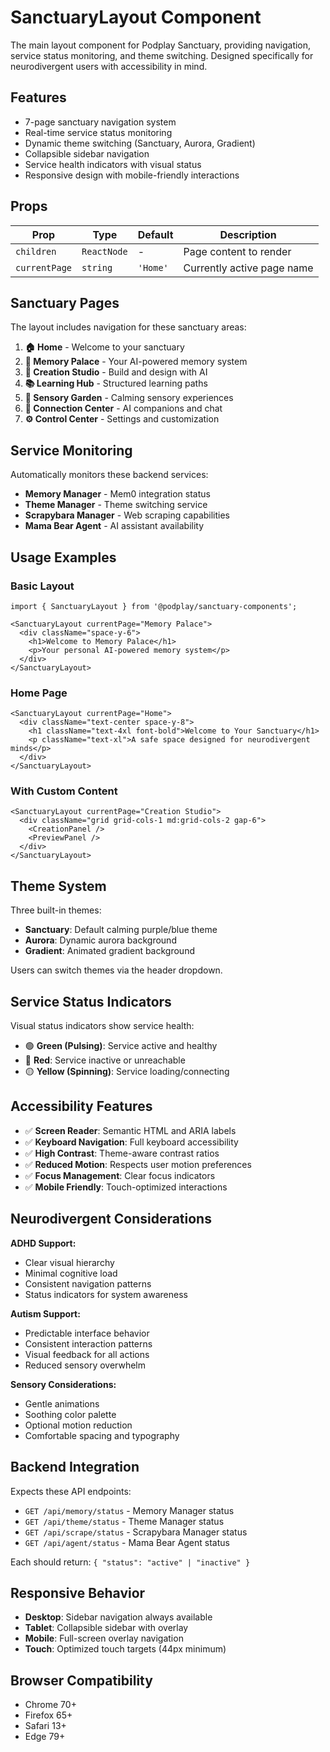 # SanctuaryLayout Component

The main layout component for Podplay Sanctuary, providing navigation, service status monitoring, and theme switching. Designed specifically for neurodivergent users with accessibility in mind.

## Features
- 7-page sanctuary navigation system
- Real-time service status monitoring
- Dynamic theme switching (Sanctuary, Aurora, Gradient)
- Collapsible sidebar navigation
- Service health indicators with visual status
- Responsive design with mobile-friendly interactions

## Props

| Prop | Type | Default | Description |
|------|------|---------|-------------|
| `children` | `ReactNode` | - | Page content to render |
| `currentPage` | `string` | `'Home'` | Currently active page name |

## Sanctuary Pages

The layout includes navigation for these sanctuary areas:

1. **🏠 Home** - Welcome to your sanctuary
2. **🧠 Memory Palace** - Your AI-powered memory system
3. **🎨 Creation Studio** - Build and design with AI
4. **📚 Learning Hub** - Structured learning paths
5. **🌸 Sensory Garden** - Calming sensory experiences
6. **💫 Connection Center** - AI companions and chat
7. **⚙️ Control Center** - Settings and customization

## Service Monitoring

Automatically monitors these backend services:
- **Memory Manager** - Mem0 integration status
- **Theme Manager** - Theme switching service
- **Scrapybara Manager** - Web scraping capabilities
- **Mama Bear Agent** - AI assistant availability

## Usage Examples

### Basic Layout
```tsx
import { SanctuaryLayout } from '@podplay/sanctuary-components';

<SanctuaryLayout currentPage="Memory Palace">
  <div className="space-y-6">
    <h1>Welcome to Memory Palace</h1>
    <p>Your personal AI-powered memory system</p>
  </div>
</SanctuaryLayout>
```

### Home Page
```tsx
<SanctuaryLayout currentPage="Home">
  <div className="text-center space-y-8">
    <h1 className="text-4xl font-bold">Welcome to Your Sanctuary</h1>
    <p className="text-xl">A safe space designed for neurodivergent minds</p>
  </div>
</SanctuaryLayout>
```

### With Custom Content
```tsx
<SanctuaryLayout currentPage="Creation Studio">
  <div className="grid grid-cols-1 md:grid-cols-2 gap-6">
    <CreationPanel />
    <PreviewPanel />
  </div>
</SanctuaryLayout>
```

## Theme System

Three built-in themes:
- **Sanctuary**: Default calming purple/blue theme
- **Aurora**: Dynamic aurora background
- **Gradient**: Animated gradient background

Users can switch themes via the header dropdown.

## Service Status Indicators

Visual status indicators show service health:
- 🟢 **Green (Pulsing)**: Service active and healthy
- 🔴 **Red**: Service inactive or unreachable  
- 🟡 **Yellow (Spinning)**: Service loading/connecting

## Accessibility Features

- ✅ **Screen Reader**: Semantic HTML and ARIA labels
- ✅ **Keyboard Navigation**: Full keyboard accessibility
- ✅ **High Contrast**: Theme-aware contrast ratios
- ✅ **Reduced Motion**: Respects user motion preferences
- ✅ **Focus Management**: Clear focus indicators
- ✅ **Mobile Friendly**: Touch-optimized interactions

## Neurodivergent Considerations

**ADHD Support:**
- Clear visual hierarchy
- Minimal cognitive load
- Consistent navigation patterns
- Status indicators for system awareness

**Autism Support:**
- Predictable interface behavior
- Consistent interaction patterns
- Visual feedback for all actions
- Reduced sensory overwhelm

**Sensory Considerations:**
- Gentle animations
- Soothing color palette
- Optional motion reduction
- Comfortable spacing and typography

## Backend Integration

Expects these API endpoints:
- `GET /api/memory/status` - Memory Manager status
- `GET /api/theme/status` - Theme Manager status  
- `GET /api/scrape/status` - Scrapybara Manager status
- `GET /api/agent/status` - Mama Bear Agent status

Each should return: `{ "status": "active" | "inactive" }`

## Responsive Behavior

- **Desktop**: Sidebar navigation always available
- **Tablet**: Collapsible sidebar with overlay
- **Mobile**: Full-screen overlay navigation
- **Touch**: Optimized touch targets (44px minimum)

## Browser Compatibility

- Chrome 70+
- Firefox 65+
- Safari 13+
- Edge 79+

